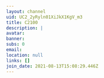 ```yaml
---
layout: channel
uid: UC2_2yRyln01XiJkX1KgV_m3
title: C2100
description: |
avatar: 
banner: 
subs: 0
email: 
location: null
links: []
join_date: 2021-08-13T15:08:29.446Z
---
```

